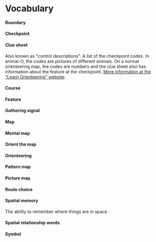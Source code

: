 # Vocabulary

#### Boundary

#### Checkpoint

#### Clue sheet

Also known as "control descriptions". A list of the checkpoint codes. In animal-O, the codes are pictures of different animals. On a normal orienteering map, the codes are numbers and the clue sheet also has information about the feature at the checkpoint. [More information at the "Learn Orienteering" website](http://www.learnorienteering.com/AdIOFsymbols.html).

#### Course

#### Feature

#### Gathering signal

#### Map

#### Mental map

#### Orient the map

#### Orienteering

#### Pattern map

#### Picture map

#### Route choice

#### Spatial memory

The ability to remember where things are in space

#### Spatial relationship words

#### Symbol

